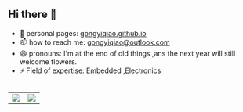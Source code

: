 ## Hi there 👋
<!--
**GongYiqiao/GongYiqiao** is a ✨ _special_ ✨ repository because its `README.md` (this file) appears on your GitHub profile.

Here are some ideas to get you started:

- 🔭 I’m currently working on ...
- 🌱 I’m currently learning ...
- 👯 I’m looking to collaborate on ...
- 🤔 I’m looking for help with ...
- 💬 Ask me about ...
- 📫 How to reach me: ...
- 😄 Pronouns: ...
- ⚡ Fun fact: ...
-->

- 📑 personal pages: [gongyiqiao.github.io](https://gongyiqiao.github.io/) 
- 📫 how to reach me: gongyiqiao@outlook.com
- 😄 pronouns: I'm at the end of old things ,ans the next year will still welcome flowers.
- ⚡ Field of expertise: Embedded ,Electronics

<table cellspacing="0" cellpadding="0" align="left">
  <tr align="center" valign="middle">
    <td><img align="center" src="https://github-readme-stats.vercel.app/api?username=GongYiqiao&show_icons=true&count_private=true&hide=contribs&theme=graywhite"></td>
    <td><img align="center" src="https://github-readme-stats.vercel.app/api/top-langs/?username=GongYiqiao&langs_count=8&hide=html,css,scss,vue&layout=compact&theme=graywhite"></td>
  </tr>
</table>


